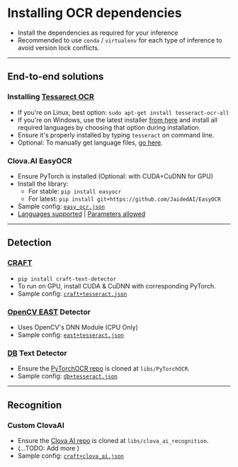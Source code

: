 # Installing OCR dependencies

- Install the dependencies as required for your inference
- Recommended to use `conda` / `virtualenv` for each type of inference to avoid version lock conflicts.

<hr/>

## End-to-end solutions

### Installing [Tessarect OCR](https://github.com/tesseract-ocr/tesseract)

- If you're on Linux, best option: `sudo apt-get install tesseract-ocr-all`
- If you're on Windows, use the latest installer [from here](https://github.com/tesseract-ocr/tessdoc/blob/master/Home.md#windows) and install all required languages by choosing that option during installation.
- Ensure it's properly installed by typing `tesseract` on command line.
- Optional: To manually get language files, [go here](https://github.com/tesseract-ocr/tessdoc/blob/master/Data-Files.md#updated-data-files-for-version-400-september-15-2017).

### Clova.AI EasyOCR

- Ensure PyTorch is installed (Optional: with CUDA+CuDNN for GPU)
- Install the library:
  - For stable: `pip install easyocr`
  - For latest: `pip install git+https://github.com/JaidedAI/EasyOCR`
- Sample config: [`easy_ocr.json`](/configs/easy_ocr.json)
- [Languages supported](https://github.com/JaidedAI/EasyOCR#supported-languages) | [Parameters allowed](https://github.com/JaidedAI/EasyOCR#readtext-method)

<hr/>

## Detection

### [CRAFT](https://github.com/clovaai/CRAFT-pytorch)

- `pip install craft-text-detector`
- To run on GPU, install CUDA & CuDNN with corresponding PyTorch.
- Sample config: [`craft+tesseract.json`](/configs/craft+tesseract.json)

### [OpenCV EAST](https://bitbucket.org/tomhoag/opencv-text-detection/) Detector

- Uses OpenCV's DNN Module (CPU Only)
- Sample config: [`east+tesseract.json`](/configs/east+tesseract.json)

### [DB](https://arxiv.org/abs/1911.08947) Text Detector

- Ensure the [PyTorchOCR repo](https://github.com/WenmuZhou/PytorchOCR) is cloned at `libs/PyTorchOCR`.
- Sample config: [`db+tesseract.json`](/configs/db+tesseract.json)

<hr/>

## Recognition

### Custom ClovaAI

- Ensure the [Clova AI repo](https://github.com/clovaai/deep-text-recognition-benchmark/) is cloned at `libs/clova_ai_recognition`.
- (...TODO: Add more )
- Sample config: [`craft+clova_ai.json`](/configs/craft+clova_ai.json)
